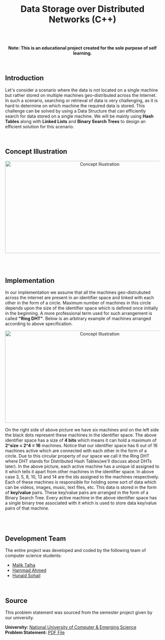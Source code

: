 <h1 align="center">Data Storage over Distributed Networks (C++)</h1> 
<br/><br/>
<p align="center"><strong>Note: This is an educational project created for the sole purpose of self learning.</strong></p>
<br/>
<h2>Introduction</h2>
<p>
Let's consider a scenario where the data is not located on a single machine but rather stored on multiple machines geo-distributed across the Internet. In such a scenario, searching or retrieval of data is very challenging, as it is hard to determine on which machine the required data is stored. This challenge can be solved by using a Data Structure that can efficiently search for data stored on a single machine. We will be mainly using <strong>Hash Tables</strong> along with <strong>Linked Lists</strong> and <strong>Binary Search Trees</strong> to design an efficient solution for this scenario.
</p>
<br/>
<h2>Concept Illustration</h2>
<p align="center">
  <img alt="Concept Illustration" src="https://i.ibb.co/yy2YppP/concept.png" width="600px" height="300px" />
</p>
<br/><br/>
<h2>Implementation</h2>
<p>
  In our implementation we assume that all the machines geo-distrubuted across the internet are present in an identifier space and linked with each other in the form of a circle. Maximum number of machines in this circle depends upon the size of the identifier space which is defined once initially in the beginning. A more professional term used for such arrangement is called <strong>"Ring DHT"</strong>. Below is an arbitrary example of machines arranged according to above specification.  
</p>
<p align="center">
  <img alt="Concept Illustration" src="https://i.ibb.co/DQQmnv4/implementation-pic.jpg" width="600px" height="300px" />
</p>
<p>
  On the right side of above picture we have six machines and on the left side the black dots represent these machines in the identifier space. The above identifier space has a size of <strong>4 bits</strong> which means it can hold a maximum of <strong>2^size = 2^4 = 16</strong> machines. Notice that our identifier space has 6 out of 16 machines active which are connected with each other in the form of a circle. Due to this circular property of our space we call it the Ring DHT where DHT stands for Distributed Hash Tables(we'll discuss about DHTs later). In the above picture, each active machine has a unique id assigned to it which tells it apart from other machines in the identifier space. In above case 3, 5, 8, 10, 13 and 14 are the ids assigned to the machines respectively. Each of these machines is responsible for holding some sort of data which can be videos, images, music, text files, etc. This data is stored in the form of <strong>key/value</strong> pairs. These key/value pairs are arranged in the form of a Binary Search Tree. Every active machine in the above identifier space has a single binary tree associated with it which is used to store data key/value pairs of that machine. 
</p>
<br/><br/>
<h2>Development Team</h2>
<p>
  The entire project was developed and coded by the following team of computer science students:
</p>
<ul>
  <li><a href="https://github.com/malik727">Malik Talha</a></li>
  <li><a href="https://github.com/hammadahmedpk">Hammad Ahmed</a></li>
  <li><a href="https://github.com/Hunaid2000">Hunaid Sohail</a></li>
</ul>
<br/>
<h2>Source</h2>
<p>
  This problem statement was sourced from the semester project given by our university.
</p>
<p>
  <strong>University:</strong> <a href="https://nu.edu.pk">National University of Computer & Emerging Science</a><br/>
  <strong>Problem Statement:</strong> <a href="https://1drv.ms/b/s!AkTG-6TAub7SjSyqoBlyjOHolnQa">PDF File</a>
</p>
